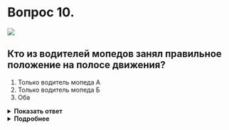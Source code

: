 # Вопрос 10.

![](https://s.drom.ru/i24227/pdd/tickets/2016/1542609031.jpg)

## Кто из водителей мопедов занял правильное положение на полосе движения?

1. Только водитель мопеда А
2. Только водитель мопеда Б
3. Оба

<details>
<summary><b>Показать ответ</b></summary>
Правильный ответ: 2
</details>
<details>
<summary><b>Подробнее</b></summary>
Водители мопедов должны двигаться по правому краю проезжей части в один ряд, либо по полосе для велосипедистов. Допускается движение водителей мопедов по обочине, если это не создает помех пешеходам.
(Пункты 9.4, 24.7 ПДД)
</details>